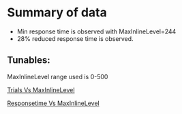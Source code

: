 # Summary of data
- Min response time is observed with MaxInlineLevel=244
- 28% reduced response time is observed.

## Tunables:
MaxInlineLevel range used is 0-500

[Trials Vs MaxInlineLevel](trialsVSmaxinlinelevel.png)

[Responsetime Vs MaxInlineLevel](responsetimeVSmaxinlinelevel.png)
